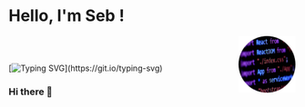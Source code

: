 <h1>Hello, I'm Seb !</h1>

<img align='right' src="https://github.com/SebPARMENTIER/SebPARMENTIER/blob/main/img/cover_rounded.png" width="100">

<br>
<br>

[![Typing SVG](https://readme-typing-svg.herokuapp.com?color=%238239BB&size=35&vCenter=true&width=550&lines=I'm+a+front-end+developer..;I'm+a+back-end+developer..;I'm+a+fullstack+developer+!!)](https://git.io/typing-svg)

### Hi there 👋

<!--
**SebPARMENTIER/SebPARMENTIER** is a ✨ _special_ ✨ repository because its `README.md` (this file) appears on your GitHub profile.

Here are some ideas to get you started:

- 🔭 I’m currently working on ...
- 🌱 I’m currently learning ...
- 👯 I’m looking to collaborate on ...
- 🤔 I’m looking for help with ...
- 💬 Ask me about ...
- 📫 How to reach me: ...
- 😄 Pronouns: ...
- ⚡ Fun fact: ...
-->
